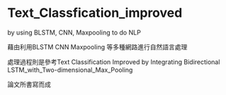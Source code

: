 # Text_Classfication_improved
by using BLSTM, CNN, Maxpooling to do NLP

藉由利用BLSTM CNN Maxpooling 等多種網路進行自然語言處理

處理過程則是參考Text Classification Improved by Integrating Bidirectional LSTM_with_Two-dimensional_Max_Pooling

論文所書寫而成


